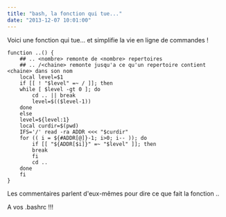 ```yaml
---
title: "bash, la fonction qui tue..."
date: "2013-12-07 10:01:00"
---
```

Voici une fonction qui tue... et simplifie la vie en ligne de commandes !


```
function ..() {
    ## .. <nombre> remonte de <nombre> repertoires
    ## .. /<chaine> remonte jusqu'a ce qu'un repertoire contient <chaine> dans son nom
    local level=$1
    if [[ ! "$level" =~ / ]]; then
	while [ $level -gt 0 ]; do
	    cd .. || break
	    level=$(($level-1))
	done
    else
	level=${level:1}
	local curdir=$(pwd)
	IFS='/' read -ra ADDR <<< "$curdir"
	for (( i = ${#ADDR[@]}-1; i>0; i-- )); do
	    if [[ "${ADDR[$i]}" =~ "$level" ]]; then
		break
	    fi
	    cd ..
	done
    fi
}
```

Les commentaires parlent d'eux-mêmes pour dire ce que fait la fonction ..

A vos .bashrc !!!
